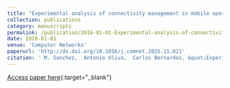 ```yaml
---
title: "Experimental analysis of connectivity management in mobile operating systems"
collection: publications
category: manuscripts
permalink: /publication/2016-01-01-Experimental-analysis-of-connectivity-management-in-mobile-operating-systems
date: 2016-01-01
venue: 'Computer Networks'
paperurl: 'http://dx.doi.org/10.1016/j.comnet.2015.11.021'
citation: ' M. Sanchez,  Antonio Oliva,  Carlos Bernardos, &quot;Experimental analysis of connectivity management in mobile operating systems.&quot; Computer Networks, 2016.'
---
```

[Access paper here](http://dx.doi.org/10.1016/j.comnet.2015.11.021){:target="_blank"}
